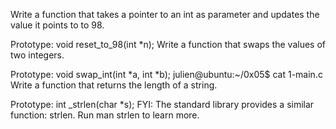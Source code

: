 Write a function that takes a pointer to an int as parameter and updates the value it points to to 98.

Prototype: void reset_to_98(int *n);
Write a function that swaps the values of two integers.

Prototype: void swap_int(int *a, int *b);
julien@ubuntu:~/0x05$ cat 1-main.c
Write a function that returns the length of a string.

Prototype: int _strlen(char *s);
FYI: The standard library provides a similar function: strlen. Run man strlen to learn more.

